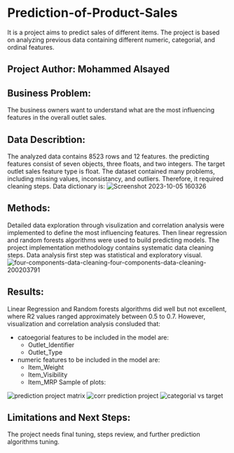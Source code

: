 # Prediction-of-Product-Sales
It is a project aims to predict sales of different items. The project is based on analyzing previous data containing different numeric, categorial, and ordinal features. 
## Project Author: Mohammed Alsayed
## Business Problem:
The business owners want to understand what are the most influencing features in the overall outlet sales.
## Data Describtion:
The analyzed data contains 8523 rows and 12 features. the predicting features consist of seven objects, three floats, and two integers. The target outlet sales feature type is float. The dataset contained many problems, including missing values, inconsistancy, and outliers. Therefore, it required cleaning steps.
Data dictionary is:
![Screenshot 2023-10-05 160326](https://github.com/MoAlsayed/Prediction-of-Product-Sales/assets/144434790/86699496-0b04-40fc-97b1-899cdde09a6d)
## Methods: 
Detailed data exploration through visulization and correlation analysis were implemented to define the most influencing features.
Then linear regression and random forests algorithms were used to build predicting models.
The project implementation methodology contains systematic data cleaning steps.
Data analysis first step was statistical and exploratory visual. 
![four-components-data-cleaning-four-components-data-cleaning-200203791](https://github.com/MoAlsayed/Prediction-of-Product-Sales/assets/144434790/77a2d0f2-0bc9-4864-a646-c7c62c4c9532)
## Results:
Linear Regression and Random forests algorithms did well but not excellent, where R2 values ranged approximately between 0.5 to 0.7. However, visualization and correlation analysis consluded that:
- catoegorial features to be included in the model are:
  - Outlet_Identifier
  - Outlet_Type
- numeric features to be included in the model are:
  - Item_Weight
  - Item_Visibility
  - Item_MRP
Sample of plots:

![prediction project matrix](https://github.com/MoAlsayed/Prediction-of-Product-Sales/assets/144434790/757a5bc9-0347-433e-93b6-5321c69896f2)
![corr prediction project](https://github.com/MoAlsayed/Prediction-of-Product-Sales/assets/144434790/17e36f3b-a261-403e-8454-72321c5084e3)
![categorial vs target](https://github.com/MoAlsayed/Prediction-of-Product-Sales/assets/144434790/dd461e73-184f-4f7c-b0ab-f9bec40b05eb)

## Limitations and Next Steps:
The project needs final tuning, steps review, and further prediction algorithms tuning.



 

